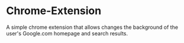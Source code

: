 # Chrome-Extension

A simple chrome extension that allows changes the background of the user's Google.com homepage and search results. 